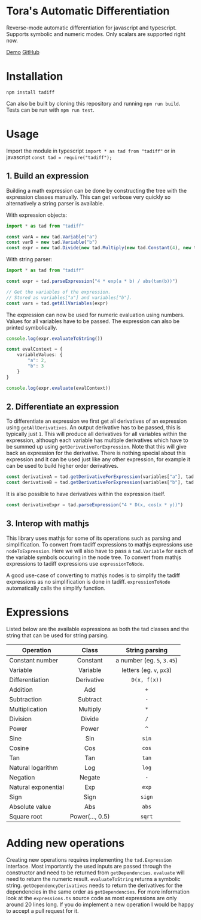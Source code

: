 # Tora's Automatic Differentiation
Reverse-mode automatic differentiation for javascript and typescript. Supports symbolic and numeric modes. Only scalars are supported right now.

[Demo](https://warlock.ai/tadiff-frontend/)
[GitHub](https://github.com/RobinKa/tadiff)

# Installation
`npm install tadiff`

Can also be built by cloning this repository and running `npm run build`. Tests can be run with `npm run test`.

# Usage
Import the module in typescript `import * as tad from "tadiff"` or in javascript `const tad = require("tadiff");`

## 1. Build an expression
Building a math expression can be done by constructing the tree with the expression classes manually. This can get verbose very quickly so
alternatively a string parser is available.

With expression objects:
```ts
import * as tad from "tadiff"

const varA = new tad.Variable("a")
const varB = new tad.Variable("b")
const expr = new tad.Divide(new tad.Multiply(new tad.Constant(4), new tad.Exp(new tad.Multiply(varA, varB))), new tad.Abs(new tad.Tan(varB)))
```

With string parser:
```ts
import * as tad from "tadiff"

const expr = tad.parseExpression("4 * exp(a * b) / abs(tan(b))")

// Get the variables of the expression.
// Stored as variables["a"] and variables["b"].
const vars = tad.getAllVariables(expr)
```

The expression can now be used for numeric evaluation using numbers. Values for all variables have to be passed. The expression can also be printed symbolically.

```ts
console.log(expr.evaluateToString())

const evalContext = {
    variableValues: {
        "a": 2,
        "b": 3
    }
}

console.log(expr.evaluate(evalContext))
```

## 2. Differentiate an expression
To differentiate an expression we first get all derivatives of an expression using `getAllDerivatives`. An output derivative has to be passed, this is typically just `1`.
This will produce all derivatives for all variables within the expression, although each variable has multiple derivatives which have to be summed up using `getDerivativeForExpression`.
Note that this will give back an expression for the derivative. There is nothing special about this expression and it can be used just like any other expression, for example
it can be used to build higher order derivatives.

```ts
const derivativeA = tad.getDerivativeForExpression(variables["a"], tad.getAllDerivatives(expr, new tad.Constant(1)))
const derivativeB = tad.getDerivativeForExpression(variables["b"], tad.getAllDerivatives(expr, new tad.Constant(1)))
```

It is also possible to have derivatives within the expression itself.

```ts
const derivativeExpr = tad.parseExpression("4 * D(x, cos(x * y))")
```

## 3. Interop with mathjs
This library uses mathjs for some of its operations such as parsing and simplification.
To convert from tadiff expressions to mathjs expressions use `nodeToExpression`. Here we will also have to pass a `tad.Variable` for
each of the variable symbols occuring in the node tree.
To convert from mathjs expressions to tadiff expressions use `expressionToNode`.

A good use-case of converting to mathjs nodes is to simplify the tadiff expressions as no simplification is done in tadiff. `expressionToNode`
automatically calls the simplify function.

# Expressions
Listed below are the available expressions as both the tad classes and the string that can be used for string parsing.

| Operation | Class | String parsing |
| --------- | :---: | :---------------: |
| Constant number | Constant | a number (eg. `5`, `3.45`) |
| Variable | Variable | letters (eg. `v`, `px3`) |
| Differentiation | Derivative | `D(x, f(x))` |
| Addition | Add | `+` |
| Subtraction | Subtract | `-` |
| Multiplication | Multiply | `*` |
| Division | Divide | `/` |
| Power | Power | `^` |
| Sine | Sin | `sin` |
| Cosine | Cos | `cos` |
| Tan | Tan | `tan` |
| Natural logarithm | Log | `log` |
| Negation | Negate | `-` |
| Natural exponential | Exp | `exp` |
| Sign | Sign | `sign` |
| Absolute value | Abs | `abs` |
| Square root | Power(..., 0.5) | `sqrt` |

# Adding new operations
Creating new operations requires implementing the `tad.Expression` interface. Most importantly the used inputs are passed through the constructor and need
to be returned from `getDependencies`.
`evaluate` will need to return the numeric result. `evaluateToString` returns a symbolic string. `getDependencyDerivatives` needs to return
the derivatives for the dependencies in the same order as `getDependencies`. For more information look at the `expressions.ts` source code as
most expressions are only around 20 lines long.
If you do implement a new operation I would be happy to accept a pull request for it.
